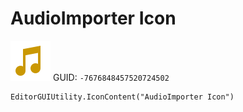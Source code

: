 # AudioImporter Icon
![](/img/AudioImporter%20Icon.png)
GUID: `-7676848457520724502`
```
EditorGUIUtility.IconContent("AudioImporter Icon")
```
